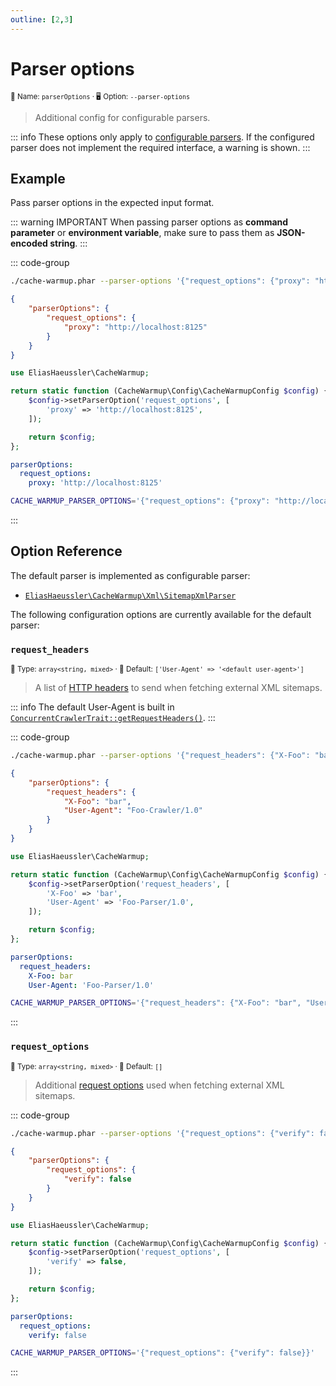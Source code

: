 ```yaml
---
outline: [2,3]
---
```


# Parser options <Badge type="tip" text="4.0+" />

<small>📝&nbsp;Name: `parserOptions` &middot; 🖥️&nbsp;Option: `--parser-options`</small>

> Additional config for configurable parsers.

::: info
These options only apply to [configurable parsers](../api/configurable-parser.md).
If the configured parser does not implement the required interface, a warning is
shown.
:::

## Example

Pass parser options in the expected input format.

::: warning IMPORTANT
When passing parser options as **command parameter** or **environment variable**,
make sure to pass them as **JSON-encoded string**.
:::

::: code-group

```bash [CLI]
./cache-warmup.phar --parser-options '{"request_options": {"proxy": "http://localhost:8125"}}'
```

```json [JSON]
{
    "parserOptions": {
        "request_options": {
            "proxy": "http://localhost:8125"
        }
    }
}
```

```php [PHP]
use EliasHaeussler\CacheWarmup;

return static function (CacheWarmup\Config\CacheWarmupConfig $config) {
    $config->setParserOption('request_options', [
        'proxy' => 'http://localhost:8125',
    ]);

    return $config;
};
```

```yaml [YAML]
parserOptions:
  request_options:
    proxy: 'http://localhost:8125'
```

```bash [.env]
CACHE_WARMUP_PARSER_OPTIONS='{"request_options": {"proxy": "http://localhost:8125"}}'
```

:::

## Option Reference

The default parser is implemented as configurable parser:

* [`EliasHaeussler\CacheWarmup\Xml\SitemapXmlParser`](../../src/Xml/SitemapXmlParser.php)

The following configuration options are currently available for the default parser:

### `request_headers` <Badge type="tip" text="4.0+" />

<small>🎨&nbsp;Type: `array<string, mixed>` &middot; 🐝&nbsp;Default: `['User-Agent' => '<default user-agent>']`</small>

> A list of [HTTP headers](https://docs.guzzlephp.org/en/stable/request-options.html#headers)
> to send when fetching external XML sitemaps.

::: info
The default User-Agent is built in
[`ConcurrentCrawlerTrait::getRequestHeaders()`](../../src/Crawler/ConcurrentCrawlerTrait.php).
:::

::: code-group

```bash [CLI]
./cache-warmup.phar --parser-options '{"request_headers": {"X-Foo": "bar", "User-Agent": "Foo-Crawler/1.0"}}'
```

```json [JSON]
{
    "parserOptions": {
        "request_headers": {
            "X-Foo": "bar",
            "User-Agent": "Foo-Crawler/1.0"
        }
    }
}
```

```php [PHP]
use EliasHaeussler\CacheWarmup;

return static function (CacheWarmup\Config\CacheWarmupConfig $config) {
    $config->setParserOption('request_headers', [
        'X-Foo' => 'bar',
        'User-Agent' => 'Foo-Parser/1.0',
    ]);

    return $config;
};
```

```yaml [YAML]
parserOptions:
  request_headers:
    X-Foo: bar
    User-Agent: 'Foo-Parser/1.0'
```

```bash [.env]
CACHE_WARMUP_PARSER_OPTIONS='{"request_headers": {"X-Foo": "bar", "User-Agent": "Foo-Parser/1.0"}}'
```

:::

### `request_options` <Badge type="tip" text="4.0+" />

<small>🎨&nbsp;Type: `array<string, mixed>` &middot; 🐝&nbsp;Default: `[]`</small>

> Additional [request options](https://docs.guzzlephp.org/en/stable/request-options.html)
> used when fetching external XML sitemaps.

::: code-group

```bash [CLI]
./cache-warmup.phar --parser-options '{"request_options": {"verify": false}}'
```

```json [JSON]
{
    "parserOptions": {
        "request_options": {
            "verify": false
        }
    }
}
```

```php [PHP]
use EliasHaeussler\CacheWarmup;

return static function (CacheWarmup\Config\CacheWarmupConfig $config) {
    $config->setParserOption('request_options', [
        'verify' => false,
    ]);

    return $config;
};
```

```yaml [YAML]
parserOptions:
  request_options:
    verify: false
```

```bash [.env]
CACHE_WARMUP_PARSER_OPTIONS='{"request_options": {"verify": false}}'
```

:::
